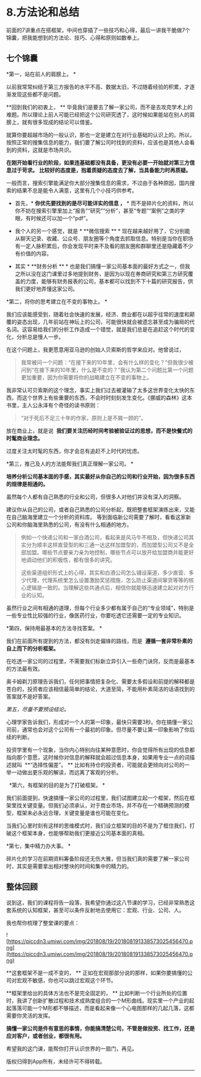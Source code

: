 # 8.方法论和总结

前面的7讲重点在搭框架，中间也穿插了一些技巧和心得，最后一讲我干脆做7个锦囊，把我能想到的方法论、技巧、心得和原则如数奉上。

## 七个锦囊

 *第一，站在前人的肩膀上。 *

以前我常常纠结于第三方报告的水平不高、数据太旧，不过随着经验的积累，才逐渐发现这些都不是问题。

 **回到我们的初衷上， ** 毕竟我们是要去了解一家公司，而不是去攻克学术上的难题。所以理论上前人可能已经把这个公司研究透了，这时候如果能站在别人的肩膀上，就有很多现成的结论可以借鉴。

就算你要超越市场的一般认识，那也一定是建立在对行业基础的认识上的。所以，按照正常的搜集信息的能力，我们要了解公司时找到的资料，应该也是其他人会看到的资料，这就是市场共识。

 **在刚开始看行业的阶段，如果连基础都没有具备，更没有必要一开始就对第三方信息过于苛求。**  **比较好的态度是，抱着质疑的态度去了解，当具备能力时再质疑。**

一般而言，搜索引擎能满足你大部分搜集信息的需求，不过由于各种原因，国内搜索的结果不总是能令人满意，这里有几个小技巧供参考。

* 首先，* **你优先要找到的是尽可能详实的信息 ，** * 而不是碎片化的资料，所以你不妨在搜索引擎里加上“报告”“研究”“分析”，甚至“专题”“案例”之类的字眼，有时候还可以加一个“pdf”。

* 我个人的另一个感觉，就是 * **微信搜索 ** * 现在越来越好用了，它分别能从聊天记录、收藏、公众号、朋友圈等个角度去抓取信息。特别是当你在职场有一定人脉积累后，你会发现平时来不及看的朋友圈和群聊里还是隐藏着不少有价值的内容。 

* 其实 * **财务分析 ** * 也是我们搞懂一家公司基本面的最好方式之一，但我之所以没在这门课里过多地提到财务，是因为以现在券商研究和第三方研究覆盖的力度，能够有财务报表的公司，基本都可以找到不下十篇的研究报告，供我们更好地弄懂这家公司。

 *第二，将你的思考建立在不变的事物上。 *

我们应该能感受到，随着社会快速的发展，经济、商业都在以超乎往常的速度和颠覆的姿态出现，几年前站在神坛上的公司，可能很快就会被遗忘甚至成为骗局的代名词。这容易给我们的分析工作造成一个错觉，就是我们总是在追赶这个时代的变化，分析总是慢人一步。

在这个问题上，我更愿意用亚马逊的创始人贝索斯的哲学来应对。他曾说过，

> 我常被问一个问题：“在接下来的10年里，会有什么样的变化？”但我很少被问到“在接下来的10年里，什么是不变的？”我认为第二个问题比第一个问题更加重要，因为你需要将你的战略建立在不变的事物上。

我非常认可贝索斯的这个理念，事实上我们过去被灌输了太多这世界变化太快的东西，而这个世界上有些重要的东西，不会时时刻刻发生变化。《挪威的森林》这本书里，主人公永泽有个奇怪的读书原则：

> “对于死后不足三十年的作家，原则上是不屑一顾的”。

放在商业上，就是说  **我们要关注历经时间考验被验证过的思想，而不是快餐式的时髦商业理念。**

过度关注太时髦的东西，你才会总有追赶不上时代的忧虑。 

 *第三，推己及人的方法能帮我们真正理解一家公司。 *

 **培养分析公司基本面的手感，其实最好从你自己的公司和行业开始，因为很多东西的规律是相通的。**

虽然每个人都有自己熟悉的行业和公司，但很多人对他们并没有深入的洞察。

建议你从自己的公司，或者自己熟悉的公司分析起，既把整套框架演练出来，又能在自己脑海里建立一个分析的资料库。 等到面临新公司需要了解时，看看这家新公司和你脑海里熟悉的公司，有没有什么相通的地方。

> 例如一个快递公司和一家白酒公司，看起来是风马牛不相及，但快递公司其实分为顺丰这样直营型的和三通一达这样加盟型的，而加盟型公司又不是全部加盟。哪些节点要亲力亲为地控制，哪些节点可以放开给加盟商并能更好地调动他们的积极性，都有很多的讲究。
> 
> 
> 
> 这些渠道组织形式上的心得，其实和白酒公司怎么铺设渠道，多少直营、多少代理，代理系统里怎么设置激励奖惩措施，怎么防止渠道间窜货等等的核心逻辑是一致的。当理解这些共通点后，相信你就能够迅速建立起对对方行业的认知。

虽然行业之间有相通的道理，但每个行业多少都有属于自己的“专业领域”，特别是一些专业性比较强的行业，像医药行业，你要吃透它还需要一定的专业知识。 

 *第四，保持用最基本的方法寻找答案。 *

我们在前面所有提到的方法，都没有剑走偏锋的路线，而是  **遵循一套非常朴素的自上而下的分析框架。**

在吃透一家公司的过程里，不需要我们标新立异引入一些奇门诀窍，反而是最基本的方法最有效。

奥卡姆剃刀原理告诉我们，任何把事情把复杂化、需要太多假设和前提的解释都是苍白的，投资者应该相信最简单的结论，大道至简，不能用朴素简洁的话语找到的答案就不是好答案。

 *第五，尽量不要预设结论。*

心理学家告诉我们，形成对一个人的第一印象，最快只需要3秒。你在搞懂一家公司前，通常也会对这个公司有一个最初的印象。但尽量不要让第一印象影响了你后续的判断。

投资学里有一个现象，当你内心特别向往某种意愿时，你会觉得所有出现的信息都指向那个意愿，这时候你对信息的解释就会超过信息本身，如果用专业一点的词描述就叫  **“选择性偏差”。 ** 比如有持仓的投资者，可能就会更倾向对公司的一举一动做出更乐观的解读，而远离了客观的分析。

  *第六，有框架的目的是为了打破框架。 *

我们前面提到，快速搞懂一家公司的过程里，我们试图建立起一个框架，然后在框架里找关键变量。但我们必须承认，对于商业市场，并不存在一个精确预测的模型，框架未必永远合理，关键变量是谁也可能在变化。

当我们心里时刻有这样的思维模式时，我们设立框架的目的不是为了框住我们，打破这个框架本身，也能够帮助我们更接近公司基本面的真相。

 *第七，集中精力办大事。 *

碎片化的学习在前期资料筹备阶段还无伤大雅，但当我们真的需要了解一家公司时，其实是需要拿出相对整块的时间和集中的精力的。

## 整体回顾

说到这，我们的课程将告一段落，我希望你通过这八节课的学习，已经非常熟悉这套系统的认知框架，甚至可以条件反射地去使用它：宏观、行业、公司、人。

我也帮你梳理了整堂课的要点：

![https://piccdn3.umiwi.com/img/201808/19/201808191338573025456470.png](https://piccdn3.umiwi.com/img/201808/19/201808191338573025456470.png)

 **这套框架不是一成不变的， ** 正如在宏观那部分说的那样，如果你要搞懂的公司对宏观不敏感，你也可以跳过宏观这个环节。

 **框架里给出的具体方法也不是完全固定的， ** 比如判断一个行业所处的位置时，我讲了创新扩散过程和技术成熟度组合的一个M形曲线。现实里一个产业的起起落落可能一个M形都不够描述，而是看起来像一个心电图那样的几起几落，这都需要你灵活的发挥。

 **搞懂一家公司是件有意思的事情，你能搞清楚公司，不管是做投资、找工作，还是应对客户，或者创业，都很有用。**

希望我的这门课，能帮你打开认识世界的一扇门，再见。

版权归得到App所有，未经许可不得转载。

---

